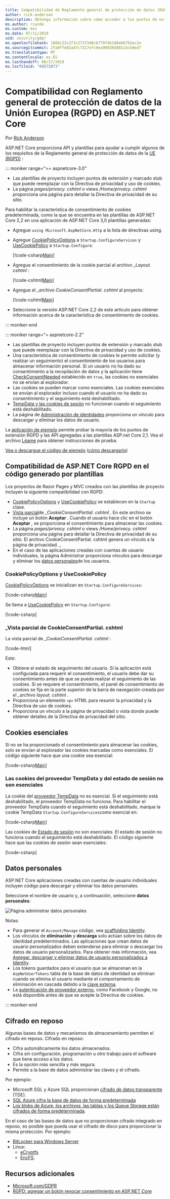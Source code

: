```yaml
---
title: Compatibilidad de Reglamento general de protección de datos (RGPD) en ASP.NET Core
author: rick-anderson
description: Obtenga información sobre cómo acceder a los puntos de extensión de RGPD en una aplicación Web de ASP.NET Core.
ms.author: riande
ms.custom: mvc
ms.date: 07/11/2019
uid: security/gdpr
ms.openlocfilehash: 1086c22c2f3c27373d8cb779f4b1d8eb6792ec2e
ms.sourcegitcommit: 2fa0ffe82a47c7317efc9ea908365881cbcb8ed7
ms.translationtype: MT
ms.contentlocale: es-ES
ms.lasthandoff: 08/17/2019
ms.locfileid: "69572873"
---
```

# <a name="eu-general-data-protection-regulation-gdpr-support-in-aspnet-core"></a>Compatibilidad con Reglamento general de protección de datos de la Unión Europea (RGPD) en ASP.NET Core

Por [Rick Anderson](https://twitter.com/RickAndMSFT)

ASP.NET Core proporciona API y plantillas para ayudar a cumplir algunos de los requisitos de la Reglamento general de protección de datos de la [UE (RGPD)](https://www.eugdpr.org/) :

::: moniker range=">= aspnetcore-3.0"

* Las plantillas de proyecto incluyen puntos de extensión y marcado stub que puede reemplazar con la Directiva de privacidad y uso de cookies.
* La página *pages/privacy. cshtml* o views */Home/privacy. cshtml* proporciona una página para detallar la Directiva de privacidad de su sitio.

Para habilitar la característica de consentimiento de cookies predeterminada, como la que se encuentra en las plantillas de ASP.NET Core 2,2 en una aplicación de ASP.NET Core 3,0 plantillas generadas:

* Agregue `using Microsoft.AspNetCore.Http` a la lista de directivas using.
* Agregue [CookiePolicyOptions](/dotnet/api/microsoft.aspnetcore.builder.cookiepolicyoptions) a `Startup.ConfigureServices` y [UseCookiePolicy](/dotnet/api/microsoft.aspnetcore.builder.cookiepolicyappbuilderextensions.usecookiepolicy) a `Startup.Configure`:

  [!code-csharp[Main](gdpr/sample/RP3.0/Startup.cs?name=snippet1&highlight=12-19,38)]

* Agregue el consentimiento de la cookie parcial al archivo *_Layout. cshtml* :

  [!code-cshtml[Main](gdpr/sample/RP3.0/Pages/Shared/_Layout.cshtml?name=snippet&highlight=4)]

* Agregue el  *\_archivo CookieConsentPartial. cshtml* al proyecto:

  [!code-cshtml[Main](gdpr/sample/RP3.0/Pages/Shared/_CookieConsentPartial.cshtml)]

* Seleccione la versión ASP.NET Core 2,2 de este artículo para obtener información acerca de la característica de consentimiento de cookies.

::: moniker-end

::: moniker range="= aspnetcore-2.2"

* Las plantillas de proyecto incluyen puntos de extensión y marcado stub que puede reemplazar con la Directiva de privacidad y uso de cookies.
* Una característica de consentimiento de cookies le permite solicitar (y realizar un seguimiento) el consentimiento de los usuarios para almacenar información personal. Si un usuario no ha dado su consentimiento a la recopilación de datos y la aplicación tiene [CheckConsentNeeded](/dotnet/api/microsoft.aspnetcore.builder.cookiepolicyoptions.checkconsentneeded) establecido en `true`, las cookies no esenciales no se envían al explorador.
* Las cookies se pueden marcar como esenciales. Las cookies esenciales se envían al explorador incluso cuando el usuario no ha dado su consentimiento y el seguimiento está deshabilitado.
* [TempData y las cookies de sesión](#tempdata) no funcionan cuando el seguimiento está deshabilitado.
* La página de [Administración de identidades](#pd) proporciona un vínculo para descargar y eliminar los datos de usuario.

La [aplicación de ejemplo](https://github.com/aspnet/AspNetCore.Docs/tree/live/aspnetcore/security/gdpr/sample) permite probar la mayoría de los puntos de extensión RGPD y las API agregadas a las plantillas ASP.net Core 2,1. Vea el archivo [Léame](https://github.com/aspnet/AspNetCore.Docs/tree/live/aspnetcore/security/gdpr/sample) para obtener instrucciones de prueba.

[Vea o descargue el código de ejemplo](https://github.com/aspnet/AspNetCore.Docs/tree/live/aspnetcore/security/gdpr/sample) ([cómo descargarlo](xref:index#how-to-download-a-sample))

## <a name="aspnet-core-gdpr-support-in-template-generated-code"></a>Compatibilidad de ASP.NET Core RGPD en el código generado por plantillas

Los proyectos de Razor Pages y MVC creados con las plantillas de proyecto incluyen la siguiente compatibilidad con RGPD:

* [CookiePolicyOptions](/dotnet/api/microsoft.aspnetcore.builder.cookiepolicyoptions) y [UseCookiePolicy](/dotnet/api/microsoft.aspnetcore.builder.cookiepolicyappbuilderextensions.usecookiepolicy) se establecen en la `Startup` clase.
* [Vista parcial](xref:mvc/views/tag-helpers/builtin-th/partial-tag-helper)de  *\_CookieConsentPartial. cshtml* . En este archivo se incluye un botón **Aceptar** . Cuando el usuario hace clic en el botón **Aceptar** , se proporciona el consentimiento para almacenar las cookies.
* La página *pages/privacy. cshtml* o views */Home/privacy. cshtml* proporciona una página para detallar la Directiva de privacidad de su sitio. El archivo CookieConsentPartial. cshtml genera un vínculo a la página de privacidad.  *\_*
* En el caso de las aplicaciones creadas con cuentas de usuario individuales, la página Administrar proporciona vínculos para descargar y eliminar los [datos personales](#pd)de los usuarios.

### <a name="cookiepolicyoptions-and-usecookiepolicy"></a>CookiePolicyOptions y UseCookiePolicy

[CookiePolicyOptions](/dotnet/api/microsoft.aspnetcore.builder.cookiepolicyoptions) se inicializan en `Startup.ConfigureServices`:

[!code-csharp[Main](gdpr/sample/Startup.cs?name=snippet1&highlight=14-20)]

Se llama a [UseCookiePolicy](/dotnet/api/microsoft.aspnetcore.builder.cookiepolicyappbuilderextensions.usecookiepolicy) en `Startup.Configure`:

[!code-csharp[](gdpr/sample/Startup.cs?name=snippet1&highlight=51)]

### <a name="_cookieconsentpartialcshtml-partial-view"></a>\_Vista parcial de CookieConsentPartial. cshtml

La vista parcial de  *\_CookieConsentPartial. cshtml* :

[!code-html[](gdpr/sample/RP2.2/Pages/Shared/_CookieConsentPartial.cshtml)]

Este:

* Obtiene el estado de seguimiento del usuario. Si la aplicación está configurada para requerir el consentimiento, el usuario debe dar su consentimiento antes de que se pueda realizar el seguimiento de las cookies. Si se requiere el consentimiento, el panel de consentimiento de cookies se fija en la parte superior de la barra de navegación creada por el  *\_archivo layout. cshtml* .
* Proporciona un elemento `<p>` HTML para resumir la privacidad y la Directiva de uso de cookies.
* Proporciona un vínculo a la página de privacidad o vista donde puede obtener detalles de la Directiva de privacidad del sitio.

## <a name="essential-cookies"></a>Cookies esenciales

Si no se ha proporcionado el consentimiento para almacenar las cookies, solo se envían al explorador las cookies marcadas como esenciales. El código siguiente hace que una cookie sea esencial:

[!code-csharp[Main](gdpr/sample/RP2.2/Pages/Cookie.cshtml.cs?name=snippet1&highlight=5)]

<a name="tempdata"></a>

### <a name="tempdata-provider-and-session-state-cookies-arent-essential"></a>Las cookies del proveedor TempData y del estado de sesión no son esenciales

La cookie del [proveedor TempData](xref:fundamentals/app-state#tempdata) no es esencial. Si el seguimiento está deshabilitado, el proveedor TempData no funciona. Para habilitar el proveedor TempData cuando el seguimiento está deshabilitado, marque la cookie TempData `Startup.ConfigureServices`como esencial en:

[!code-csharp[Main](gdpr/sample/RP2.2/Startup.cs?name=snippet1)]

Las cookies de [Estado de sesión](xref:fundamentals/app-state) no son esenciales. El estado de sesión no funciona cuando el seguimiento está deshabilitado. El código siguiente hace que las cookies de sesión sean esenciales:

[!code-csharp[](gdpr/sample/RP2.2/Startup.cs?name=snippet2)]

<a name="pd"></a>

## <a name="personal-data"></a>Datos personales

ASP.NET Core aplicaciones creadas con cuentas de usuario individuales incluyen código para descargar y eliminar los datos personales.

Seleccione el nombre de usuario y, a continuación, seleccione **datos personales**:

![Página administrar datos personales](gdpr/_static/pd.png)

Notas:

* Para generar el `Account/Manage` código, vea [scaffolding Identity](xref:security/authentication/scaffold-identity).
* Los vínculos de **eliminación** y **descarga** solo actúan sobre los datos de identidad predeterminados. Las aplicaciones que crean datos de usuario personalizados deben extenderse para eliminar o descargar los datos de usuario personalizados. Para obtener más información, vea [Agregar, descargar y eliminar datos de usuario personalizados a Identity](xref:security/authentication/add-user-data).
* Los tokens guardados para el usuario que se almacenan en la `AspNetUserTokens` tabla de la base de datos de identidad se eliminan cuando se elimina el usuario mediante el comportamiento de eliminación en cascada debido a la [clave externa](https://github.com/aspnet/Identity/blob/release/2.1/src/EF/IdentityUserContext.cs#L152).
* La [autenticación de proveedor externo](xref:security/authentication/social/index), como Facebook y Google, no está disponible antes de que se acepte la Directiva de cookies.

::: moniker-end

## <a name="encryption-at-rest"></a>Cifrado en reposo

Algunas bases de datos y mecanismos de almacenamiento permiten el cifrado en reposo. Cifrado en reposo:

* Cifra automáticamente los datos almacenados.
* Cifra sin configuración, programación u otro trabajo para el software que tiene acceso a los datos.
* Es la opción más sencilla y más segura.
* Permite a la base de datos administrar las claves y el cifrado.

Por ejemplo:

* Microsoft SQL y Azure SQL proporcionan [cifrado de datos transparente](/sql/relational-databases/security/encryption/transparent-data-encryption) (TDE).
* [SQL Azure cifra la base de datos de forma predeterminada](https://azure.microsoft.com/updates/newly-created-azure-sql-databases-encrypted-by-default/)
* [Los blobs de Azure, los archivos, las tablas y los Queue Storage están cifrados de forma predeterminada](https://azure.microsoft.com/blog/announcing-default-encryption-for-azure-blobs-files-table-and-queue-storage/).

En el caso de las bases de datos que no proporcionan cifrado integrado en reposo, es posible que pueda usar el cifrado de disco para proporcionar la misma protección. Por ejemplo:

* [BitLocker para Windows Server](/windows/security/information-protection/bitlocker/bitlocker-how-to-deploy-on-windows-server)
* Linux:
  * [eCryptfs](https://launchpad.net/ecryptfs)
  * [EncFS](https://github.com/vgough/encfs).

## <a name="additional-resources"></a>Recursos adicionales

* [Microsoft.com/GDPR](https://www.microsoft.com/trustcenter/Privacy/GDPR)
* [RGPD: agregar un botón revocar consentimiento en ASP.NET Core](https://www.joeaudette.com/blog/2018/08/28/gdpr---adding-a-revoke-consent-button-in-aspnet-core)
